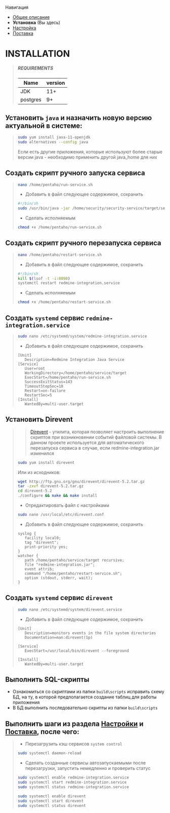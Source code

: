 Навигация
* [Общее описание](../README.md)
* **Установка** (Вы здесь)
* [Настройка](./CONFIGURE.md)
* [Поставка](./DEPLOYMENT.md)

# INSTALLATION
>##### REQUIREMENTS
>| Name | version |
>| ------ | ------ |
>| JDK | 11+ |
>| postgres | 9+ |

## Установить `java` и назначить новую версию актуальной в системе:</a>
>```sh
>sudo yum install java-11-openjdk
>sudo alternatives --config java
>```
>Если есть другие приложения, которые используют более старые версии java - необходимо применить другой java_home для них
>
## Создать скрипт ручного запуска сервиса
>```sh
>nano /home/pentaho/run-service.sh
>```
>* Добавить в файл следующее содержимое, сохранить 
>```sh
>#!/bin/sh
>sudo /usr/bin/java -jar /home/security/security-service/target/security-service.jar server
>```
>* Сделать исполняемым
>```sh
>chmod +x /home/pentaho/run-service.sh
>```
## Создать скрипт ручного перезапуска сервиса
>```sh
>nano /home/pentaho/restart-service.sh
>```
>* Добавить в файл следующее содержимое, сохранить 
>```sh
>#!/bin/sh
>kill $(lsof -t -i:8090)
>systemctl restart redmine-integration.service
>```
>* Сделать исполняемым
>```sh
>chmod +x /home/pentaho/restart-service.sh
>```
## <a id="systemd-service"></a>Создать `systemd` сервис `redmine-integration.service`
>```sh
>sudo nano /etc/systemd/system/redmine-integration.service
>```
>* Добавить в файл следующее содержимое, сохранить 
>```text
>[Unit]
>    Description=Redmine Integration Java Service
>[Service]
>    User=root
>    WorkingDirectory=/home/pentaho/service/target
>    ExecStart=/home/pentaho/run-service.sh
>    SuccessExitStatus=143
>    TimeoutStopSec=10
>    Restart=on-failure
>    RestartSec=5
>[Install]
>    WantedBy=multi-user.target
>```
## Установить Direvent
>>[Direvent](https://www.gnu.org.ua/software/direvent/) - утилита, которая позволяет настроить выполнение скриптов при возникновении событий файловой системы. 
>>В данном проекте используется для автоматического перезапуска сервиса в случае, если redmine-integration.jar изменился 
>```sh
>sudo yum install direvent
>```
>Или из исходников:
>```sh
>wget http://ftp.gnu.org/gnu/direvent/direvent-5.2.tar.gz
>tar -zxvf direvent-5.2.tar.gz
>cd direvent-5.2
>./configure && make && make install
>```
>* Отредактировать файл с настройками
>```sh
>sudo nano /usr/local/etc/direvent.conf
>```
>* Добавить в файл следующее содержимое, сохранить 
>```text
>syslog {
>    facility local0;
>    tag "direvent";
>    print-priority yes;
>}
>watcher {
>    path /home/pentaho/service/target recursive;
>    file "redmine-integration.jar";
>    event attrib;
>    command "/home/pentaho/restart-service.sh";
>    option (stdout, stderr, wait);
>}
>```
## Создать `systemd` сервис `direvent`
>```sh
>sudo nano /etc/systemd/system/direvent.service
>```
>* Добавить в файл следующее содержимое, сохранить 
>```text
>[Unit]
>    Description=monitors events in the file system directories
>    Documentation=man:direvent(1p)
>
>[Service]
>    ExecStart=/usr/local/bin/direvent --foreground
>
>[Install]
>    WantedBy=multi-user.target
>```
## Выполнить SQL-скрипты
* Ознакомиться со скриптами из папки `build\scripts` исправить схему БД, на ту, в которой предполагается
создание таблиц для работы приложения
* В БД выполнить последовательно скрипты из папки `build\scripts`

## Выполнить шаги из раздела [Настройки](./CONFIGURE.md) и [Поставка](./DEPLOYMENT.md), после чего:
>* Перезагрузить кэш сервисов `system control` 
>```sh
>sudo systemctl daemon-reload
>```
>* Сделать созданные сервисы автозапускаемыми после перезагрузки, запустить немедленно и проверить статус
>```sh
>sudo systemctl enable redmine-integration.service
>sudo systemctl start redmine-integration.service
>sudo systemctl status redmine-integration.service
>
>sudo systemctl enable direvent
>sudo systemctl start direvent
>sudo systemctl status direvent
>```
